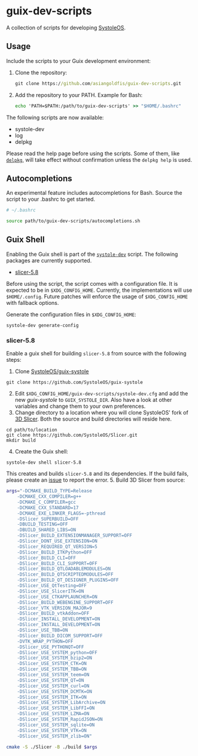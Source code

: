 # guix-dev-scripts

A collection of scripts for developing [SystoleOS](https://github.com/SystoleOS/guix-systole).

## Usage
Include the scripts to your Guix development environment:

1. Clone the repository:
    ```cmd
    git clone https://github.com/asiangoldfis/guix-dev-scripts.git
    ```
2. Add the repository to your PATH. Example for Bash:
    ```cmd
    echo 'PATH=$PATH:/path/to/guix-dev-scripts' >> "$HOME/.bashrc"
    ```

The following scripts are now available:
- systole-dev
- log
- delpkg

Please read the help page before using the scripts. Some of them, like [`delpkg`](./delpkg), will take effect without confirmation unless the `delpkg help` is used.

## Autocompletions
An experimental feature includes autocompletions for Bash. Source the script to your .bashrc to get started.

```sh
# ~/.bashrc

source path/to/guix-dev-scripts/autocompletions.sh
```

## Guix Shell
Enabling the Guix shell is part of the [`systole-dev`](./systole-dev) script.
The following packages are currently supported.

- [slicer-5.8](#slicer-58)

Before using the script, the script comes with a configuration file. It is expected to be in `$XDG_CONFIG_HOME`. Currently, the implementations will use `$HOME/.config`. Future patches will enforce the usage of `$XDG_CONFIG_HOME` with fallback options.

Generate the configuration files in `$XDG_CONFIG_HOME`:
```
systole-dev generate-config
```

### slicer-5.8
Enable a guix shell for building `slicer-5.8` from source with the following steps:

1. Clone [SystoleOS/guix-systole](https://github.com/SystoleOS/guix-systole.git)
  ```
  git clone https://github.com/SystoleOS/guix-systole
  ```
2. Edit `$XDG_CONFIG_HOME/guix-dev-scripts/systole-dev.cfg` and add the new *guix-systole* to `GUIX_SYSTOLE_DIR`. Also have a look at other variables and change them to your own preferences.
3. Change directory to a location where you will clone SystoleOS' fork of [3D Slicer](https://github.com/Slicer/Slicer.git). Both the source and build directories will reside here.
  ```
  cd path/to/location
  git clone https://github.com/SystoleOS/Slicer.git
  mkdir build
  ```
4. Create the Guix shell:
  ```
  systole-dev shell slicer-5.8
  ```
  This creates and builds `slicer-5.8` and its dependencies. If the build fails, please create an [issue](https://github.com/SystoleOS/guix-systole/issues) to report the error.
5. Build 3D Slicer from source:
  ```sh
  args="-DCMAKE_BUILD_TYPE=Release
      -DCMAKE_CXX_COMPILER=g++
      -DCMAKE_C_COMPILER=gcc
      -DCMAKE_CXX_STANDARD=17
      -DCMAKE_EXE_LINKER_FLAGS=-pthread
      -DSlicer_SUPERBUILD=OFF
      -DBUILD_TESTING=OFF
      -DBUILD_SHARED_LIBS=ON
      -DSlicer_BUILD_EXTENSIONMANAGER_SUPPORT=OFF
      -DSlicer_DONT_USE_EXTENSION=ON
      -DSlicer_REQUIRED_QT_VERSION=5
      -DSlicer_BUILD_ITKPython=OFF
      -DSlicer_BUILD_CLI=OFF
      -DSlicer_BUILD_CLI_SUPPORT=OFF
      -DSlicer_BUILD_QTLOADABLEMODULES=ON
      -DSlicer_BUILD_QTSCRIPTEDMODULES=OFF
      -DSlicer_BUILD_QT_DESIGNER_PLUGINS=OFF
      -DSlicer_USE_QtTesting=OFF
      -DSlicer_USE_SlicerITK=ON
      -DSlicer_USE_CTKAPPLAUNCHER=ON
      -DSlicer_BUILD_WEBENGINE_SUPPORT=OFF
      -DSlicer_VTK_VERSION_MAJOR=9
      -DSlicer_BUILD_vtkAddon=OFF
      -DSlicer_INSTALL_DEVELOPMENT=ON
      -DSlicer_INSTALL_DEVELOPMENT=ON
      -DSlicer_USE_TBB=ON
      -DSlicer_BUILD_DICOM_SUPPORT=OFF
      -DVTK_WRAP_PYTHON=OFF
      -DSlicer_USE_PYTHONQT=OFF
      -DSlicer_USE_SYSTEM_python=OFF
      -DSlicer_USE_SYSTEM_bzip2=ON
      -DSlicer_USE_SYSTEM_CTK=ON
      -DSlicer_USE_SYSTEM_TBB=ON
      -DSlicer_USE_SYSTEM_teem=ON
      -DSlicer_USE_SYSTEM_QT=ON
      -DSlicer_USE_SYSTEM_curl=ON
      -DSlicer_USE_SYSTEM_DCMTK=ON
      -DSlicer_USE_SYSTEM_ITK=ON
      -DSlicer_USE_SYSTEM_LibArchive=ON
      -DSlicer_USE_SYSTEM_LibFFI=ON
      -DSlicer_USE_SYSTEM_LZMA=ON
      -DSlicer_USE_SYSTEM_RapidJSON=ON
      -DSlicer_USE_SYSTEM_sqlite=ON
      -DSlicer_USE_SYSTEM_VTK=ON
      -DSlicer_USE_SYSTEM_zlib=ON"
  
  cmake -S ./Slicer -B ./build $args
  ```
